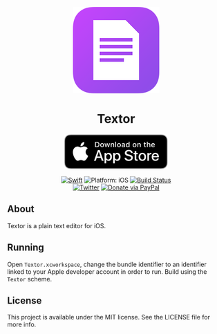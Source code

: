 <p align="center">
<img src="readme-resources/hero.png" alt="Textor for iOS">
</p>

<h1 align="center">Textor</h1>

<p align="center">
<a href="https://itunes.apple.com/app/textor/id1330406995?mt=8&at=1010lII4"><img src="readme-resources/app_store_badge.svg" alt="Download on the App Store"/></a>
</p>

<p align="center">
<a href="https://developer.apple.com/swift/"><img src="https://img.shields.io/badge/Swift-4.0-orange.svg?style=flat" alt="Swift"/></a>

<img src="https://img.shields.io/badge/Platform-iOS%2011.0+-lightgrey.svg" alt="Platform: iOS">
<a href="https://travis-ci.org/louisdh/terminal"><img src="https://travis-ci.org/louisdh/textor.svg?branch=master" alt="Build Status"/></a>
<br>
<a href="http://twitter.com/LouisDhauwe"><img src="https://img.shields.io/badge/Twitter-@LouisDhauwe-blue.svg?style=flat" alt="Twitter"/></a>
<a href="https://paypal.me/louisdhauwe"><img src="https://img.shields.io/badge/Donate-PayPal-green.svg?style=flat" alt="Donate via PayPal"/></a>
</p>

## About
Textor is a plain text editor for iOS. 

## Running
Open `Textor.xcworkspace`, change the bundle identifier to an identifier linked to your Apple developer account in order to run. Build using the `Textor` scheme. 

## License

This project is available under the MIT license. See the LICENSE file for more info.
